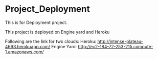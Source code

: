 Project_Deployment
==================

This is for Deployment project.



This project is deployed on Engine yard and Heroku

Following are the link for two clouds:
Heroku: http://intense-plateau-4693.herokuapp.com/ 
Engine Yard: http://ec2-184-72-253-215.compute-1.amazonaws.com/
